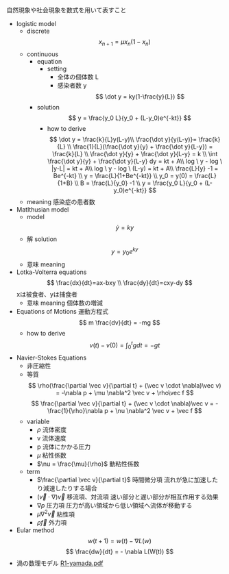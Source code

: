自然現象や社会現象を数式を用いて表すこと
- logistic model
    - discrete
        $$
        x_{n+1} = \mu x_n(1-x_n)
        $$
    - continuous
        - equation
            - setting
                - 全体の個体数 L
                - 感染者数 y
            $$
            \dot y = ky(1-\frac{y}{L})
            $$
        - solution
            $$
            y = \frac{y_0 L}{y_0 + (L-y_0)e^{-kt}}
            $$
            - how to derive
                $$
                \dot y = \frac{k}{L}y(L-y)\\
                \frac{\dot y}{y(L-y)}= \frac{k}{L} \\
                \frac{1}{L}(\frac{\dot y}{y} + \frac{\dot y}{L-y}) = \frac{k}{L} \\
                \frac{\dot y}{y} + \frac{\dot y}{L-y} = k \\
                \int \frac{\dot y}{y} + \frac{\dot y}{L-y} dy = kt + A\\
                log \ y - log \ |y-L| = kt + A\\
                log \ y - log \ (L-y) = kt + A\\
                \frac{L}{y} -1 = Be^{-kt} \\
                y = \frac{L}{1+Be^{-kt}} \\
                y_0 = y(0) = \frac{L}{1+B} \\
                B = \frac{L}{y_0} -1 \\
                y = \frac{y_0 L}{y_0 + (L-y_0)e^{-kt}}
                $$
    - meaning
        感染症の患者数
- Matlthusian model
    - model
        $$
        \dot y = ky
        $$
    - 解 solution
        $$
        y = y_0 e^{ky}
        $$
    - 意味 meaning
- Lotka-Volterra equations
    $$
    \frac{dx}{dt}=ax-bxy \\
    \frac{dy}{dt}=cxy-dy
    $$
    xは被食者、yは捕食者
    - 意味 meaning
        個体数の増減
- Equations of Motions 運動方程式
    $$
    m \frac{dv}{dt} = -mg 
    $$
    - how to derive
        $$
        v(t)-v(0) = \int_0^t gdt = -gt 
        $$
- Navier-Stokes Equations
    - 非圧縮性
    - 等質
    $$
    \rho(\frac{\partial \vec v}{\partial t} + (\vec v \cdot \nabla)\vec v) = -\nabla p + \mu \nabla^2 \vec v + \rho\vec f
    $$
    $$
    \frac{\partial \vec v}{\partial t} + (\vec v \cdot \nabla)\vec v = -\frac{1}{\rho}\nabla p + \nu \nabla^2 \vec v + \vec f
    $$
    - variable
        - $\rho$  流体密度
        - v  流体速度
        - p  流体にかかる圧力
        - $\mu$  粘性係数
        - $\nu = \frac{\mu}{\rho}$  動粘性係数
    - term
        - $\frac{\partial \vec v}{\partial t}$  時間微分項
            流れが急に加速したり減速したりする場合
        - $(\vec v \cdot \nabla)\vec v$  移流項、対流項
            速い部分と遅い部分が相互作用する効果
        - $\nabla p$  圧力項
            圧力が高い領域から低い領域へ流体が移動する
        - $\mu \nabla^2 \vec v$  粘性項
        - $\rho\vec f$  外力項
- Eular method
    $$
    w(t+1) = w(t) - \nabla L(w)
    $$
    $$
    \frac{dw}{dt} = - \nabla L(W(t))
    $$
- 渦の数理モデル
[R1-yamada.pdf](R1-yamada.pdf)